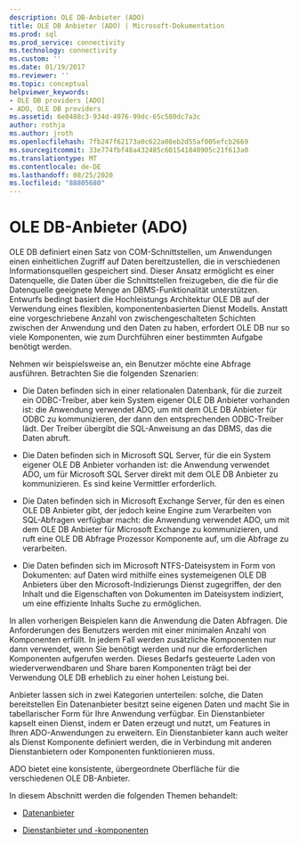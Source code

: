 ```yaml
---
description: OLE DB-Anbieter (ADO)
title: OLE DB Anbieter (ADO) | Microsoft-Dokumentation
ms.prod: sql
ms.prod_service: connectivity
ms.technology: connectivity
ms.custom: ''
ms.date: 01/19/2017
ms.reviewer: ''
ms.topic: conceptual
helpviewer_keywords:
- OLE DB providers [ADO]
- ADO, OLE DB providers
ms.assetid: 6e0488c3-934d-4976-99dc-65c580dc7a3c
author: rothja
ms.author: jroth
ms.openlocfilehash: 7fb247f62173a0c622a08eb2d55af005efcb2669
ms.sourcegitcommit: 33e774fbf48a432485c601541840905c21f613a0
ms.translationtype: MT
ms.contentlocale: de-DE
ms.lasthandoff: 08/25/2020
ms.locfileid: "88805680"
---
```

# <a name="ole-db-providers-ado"></a>OLE DB-Anbieter (ADO)
OLE DB definiert einen Satz von COM-Schnittstellen, um Anwendungen einen einheitlichen Zugriff auf Daten bereitzustellen, die in verschiedenen Informationsquellen gespeichert sind. Dieser Ansatz ermöglicht es einer Datenquelle, die Daten über die Schnittstellen freizugeben, die die für die Datenquelle geeignete Menge an DBMS-Funktionalität unterstützen. Entwurfs bedingt basiert die Hochleistungs Architektur OLE DB auf der Verwendung eines flexiblen, komponentenbasierten Dienst Modells. Anstatt eine vorgeschriebene Anzahl von zwischengeschalteten Schichten zwischen der Anwendung und den Daten zu haben, erfordert OLE DB nur so viele Komponenten, wie zum Durchführen einer bestimmten Aufgabe benötigt werden.  
  
 Nehmen wir beispielsweise an, ein Benutzer möchte eine Abfrage ausführen. Betrachten Sie die folgenden Szenarien:  
  
-   Die Daten befinden sich in einer relationalen Datenbank, für die zurzeit ein ODBC-Treiber, aber kein System eigener OLE DB Anbieter vorhanden ist: die Anwendung verwendet ADO, um mit dem OLE DB Anbieter für ODBC zu kommunizieren, der dann den entsprechenden ODBC-Treiber lädt. Der Treiber übergibt die SQL-Anweisung an das DBMS, das die Daten abruft.  
  
-   Die Daten befinden sich in Microsoft SQL Server, für die ein System eigener OLE DB Anbieter vorhanden ist: die Anwendung verwendet ADO, um für Microsoft SQL Server direkt mit dem OLE DB Anbieter zu kommunizieren. Es sind keine Vermittler erforderlich.  
  
-   Die Daten befinden sich in Microsoft Exchange Server, für den es einen OLE DB Anbieter gibt, der jedoch keine Engine zum Verarbeiten von SQL-Abfragen verfügbar macht: die Anwendung verwendet ADO, um mit dem OLE DB Anbieter für Microsoft Exchange zu kommunizieren, und ruft eine OLE DB Abfrage Prozessor Komponente auf, um die Abfrage zu verarbeiten.  
  
-   Die Daten befinden sich im Microsoft NTFS-Dateisystem in Form von Dokumenten: auf Daten wird mithilfe eines systemeigenen OLE DB Anbieters über den Microsoft-Indizierungs Dienst zugegriffen, der den Inhalt und die Eigenschaften von Dokumenten im Dateisystem indiziert, um eine effiziente Inhalts Suche zu ermöglichen.  
  
 In allen vorherigen Beispielen kann die Anwendung die Daten Abfragen. Die Anforderungen des Benutzers werden mit einer minimalen Anzahl von Komponenten erfüllt. In jedem Fall werden zusätzliche Komponenten nur dann verwendet, wenn Sie benötigt werden und nur die erforderlichen Komponenten aufgerufen werden. Dieses Bedarfs gesteuerte Laden von wiederverwendbaren und Share baren Komponenten trägt bei der Verwendung OLE DB erheblich zu einer hohen Leistung bei.  
  
 Anbieter lassen sich in zwei Kategorien unterteilen: solche, die Daten bereitstellen Ein Datenanbieter besitzt seine eigenen Daten und macht Sie in tabellarischer Form für Ihre Anwendung verfügbar. Ein Dienstanbieter kapselt einen Dienst, indem er Daten erzeugt und nutzt, um Features in Ihren ADO-Anwendungen zu erweitern. Ein Dienstanbieter kann auch weiter als Dienst Komponente definiert werden, die in Verbindung mit anderen Dienstanbietern oder Komponenten funktionieren muss.  
  
 ADO bietet eine konsistente, übergeordnete Oberfläche für die verschiedenen OLE DB-Anbieter.  
  
 In diesem Abschnitt werden die folgenden Themen behandelt:  
  
-   [Datenanbieter](./data-providers.md)  
  
-   [Dienstanbieter und -komponenten](./service-providers-and-components.md)